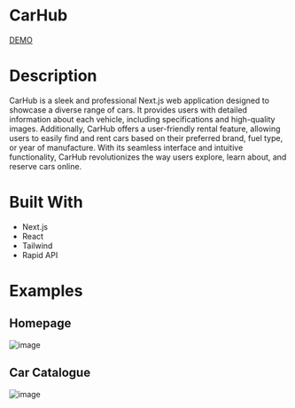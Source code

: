 # CarHub
[DEMO](https://carhub-k02.netlify.app)

# Description
CarHub is a sleek and professional Next.js web application designed to showcase a diverse range of cars. It provides users with detailed information about each vehicle, including specifications and high-quality images. Additionally, CarHub offers a user-friendly rental feature, allowing users to easily find and rent cars based on their preferred brand, fuel type, or year of manufacture. With its seamless interface and intuitive functionality, CarHub revolutionizes the way users explore, learn about, and reserve cars online.

# Built With
- Next.js
- React
- Tailwind
- Rapid API

# Examples

## Homepage
![image](https://github.com/kundank02/CarHub/assets/57480481/4c5eb37b-5a3b-4290-be0f-bba7cb166956)

## Car Catalogue
![image](https://github.com/kundank02/CarHub/assets/57480481/90b3ccaa-b240-433e-9ed0-46f01bd5c461)

